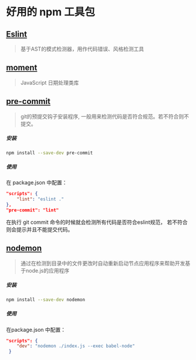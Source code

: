 # 好用的 npm 工具包

## [Eslint](https://eslint.org/)

> 基于AST的模式检测器，用作代码错误、风格检测工具



## [moment](http://momentjs.cn/)

> JavaScript 日期处理类库



## [pre-commit](https://github.com/observing/pre-commit)

> git的预提交钩子安装程序, 一般用来检测代码是否符合规范。若不符合则不提交。

##### 安装

```bash
npm install --save-dev pre-commit
```

##### 使用

在 package.json 中配置：

```json
"scripts": {
    "lint": "eslint ."
},
"pre-commit": "lint"
```

在执行 git commit 命令的时候就会检测所有代码是否符合eslint规范， 若不符合则会提示并且不能提交代码。



## [nodemon](https://github.com/remy/nodemon)

> 通过在检测到目录中的文件更改时自动重新启动节点应用程序来帮助开发基于node.js的应用程序

##### 安装

```bash
npm install --save-dev nodemon
```

##### 使用

在package.json 中配置：

```json
"scripts": {
    "dev": "nodemon ./index.js --exec babel-node"
 }
 ```